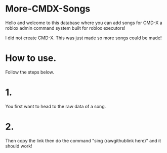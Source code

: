 # More-CMDX-Songs

Hello and welcome to this database where you can add songs for CMD-X a roblox admin command system built for roblox executors!

I did not create CMD-X. This was just made so more songs could be made!

# How to use.
Follow the steps below.
# 1. 
You first want to head to the raw data of a song. 
# 2.
Then copy the link then do the command "sing (rawgithublink here)" and it should work!
